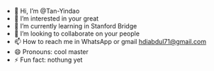 - 👋 Hi, I’m @Tan-Yindao
- 👀 I’m interested in your great
- 🌱 I’m currently learning in Stanford Bridge
- 💞️ I’m looking to collaborate on your people
- 📫 How to reach me in WhatsApp or gmail hdiabdul71@gmail.com
- 😄 Pronouns: cool master
- ⚡ Fun fact: nothung yet

<!---
Tan-Yindao/Tan-Yindao is a ✨ special ✨ repository because its `README.md` (this file) appears on your GitHub profile.
You can click the Preview link to take a look at your changes.
--->
